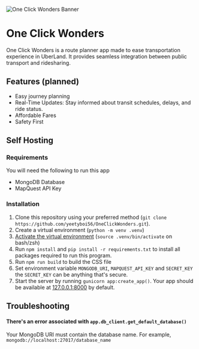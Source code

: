 ![One Click Wonders Banner](https://user-images.githubusercontent.com/108072497/268628903-8cccdf2d-5b04-412a-97a7-4d497c6e1294.png)

# One Click Wonders

One Click Wonders is a route planner app made to ease transportation experience in UberLand. It provides seamless integration between public transport and ridesharing.

## Features (planned)

- Easy journey planning
- Real-Time Updates: Stay informed about transit schedules, delays, and ride status.
- Affordable Fares
- Safety First

## Self Hosting

### Requirements
You will need the following to run this app
 - MongoDB Database
 - MapQuest API Key

### Installation

1. Clone this repository using your preferred method (`git clone https://github.com/yeetyboi56/OneClickWonders.git`).
2. Create a virtual environment (`python -m venv .venv`)
3. [Activate the virtual environment](https://docs.python.org/3/library/venv.html#how-venvs-work) (`source .venv/bin/activate` on bash/zsh)
4. Run `npm install` and `pip install -r requirements.txt` to install all packages required to run this program.
5. Run `npm run build` to build the CSS file
6. Set environment variable `MONGODB_URI`, `MAPQUEST_API_KEY` and `SECRET_KEY` the `SECRET_KEY` can be anything that's secure.
7. Start the server by running `gunicorn app:create_app()`. Your app should be available at [127.0.0.1:8000](http://127.0.0.1:8000/) by default.

## Troubleshooting

#### There's an error associated with `app.db_client.get_default_database()`
Your MongoDB URI must contain the database name. For example, `mongodb://localhost:27017/database_name`
